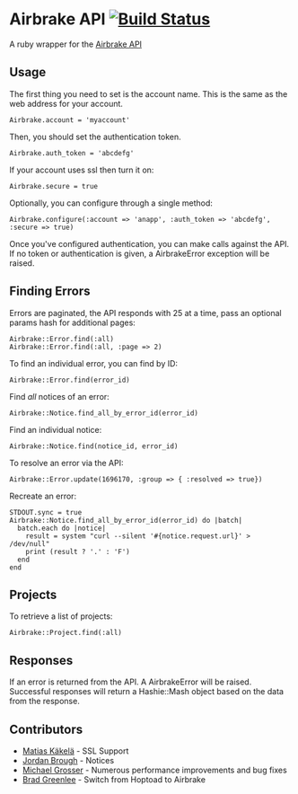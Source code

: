 Airbrake API [![Build Status](https://secure.travis-ci.org/spagalloco/airbrake-api.png)](http://travis-ci.org/spagalloco/airbrake-api)
======================================================================================================================================

A ruby wrapper for the [Airbrake API](http://airbrakeapp.com/pages/api)

Usage
-----

The first thing you need to set is the account name.  This is the same as the web address for your account.

    Airbrake.account = 'myaccount'

Then, you should set the authentication token.

    Airbrake.auth_token = 'abcdefg'

If your account uses ssl then turn it on:

    Airbrake.secure = true

Optionally, you can configure through a single method:

    Airbrake.configure(:account => 'anapp', :auth_token => 'abcdefg', :secure => true)

Once you've configured authentication, you can make calls against the API.  If no token or authentication is given, a AirbrakeError exception will be raised.

Finding Errors
--------------

Errors are paginated, the API responds with 25 at a time, pass an optional params hash for additional pages:

    Airbrake::Error.find(:all)
    Airbrake::Error.find(:all, :page => 2)

To find an individual error, you can find by ID:

    Airbrake::Error.find(error_id)

Find *all* notices of an error:

    Airbrake::Notice.find_all_by_error_id(error_id)

Find an individual notice:

    Airbrake::Notice.find(notice_id, error_id)

To resolve an error via the API:

    Airbrake::Error.update(1696170, :group => { :resolved => true})

Recreate an error:

    STDOUT.sync = true
    Airbrake::Notice.find_all_by_error_id(error_id) do |batch|
      batch.each do |notice|
        result = system "curl --silent '#{notice.request.url}' > /dev/null"
        print (result ? '.' : 'F')
      end
    end

Projects
--------

To retrieve a list of projects:

    Airbrake::Project.find(:all)

Responses
---------

If an error is returned from the API.  A AirbrakeError will be raised.  Successful responses will return a Hashie::Mash object based on the data from the response.


Contributors
------------

* [Matias Käkelä](https://github.com/massive) - SSL Support
* [Jordan Brough](https://github.com/jordan-brough) - Notices
* [Michael Grosser](https://github.com/grosser) - Numerous performance improvements and bug fixes
* [Brad Greenlee](https://github.com/bgreenlee) - Switch from Hoptoad to Airbrake
